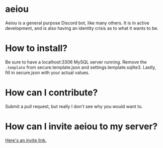 # aeiou
Aeiou is a general purpose Discord bot, like many others. It is in active development, and is also having an identity crisis as to what it wants to be.

# How to install?
Be sure to have a localhost:3306 MySQL server running. Remove the `.template` from secure.template.json and settings.template.sqlite3. Lastly, fill in secure.json with your actual values.

# How can I contribute? 
Submit a pull request, but really I don't see why you would want to.

# How can I invite aeiou to my server?
[Here's an invite link.](https://discord.now.sh/309024868530257920?p268451902)


